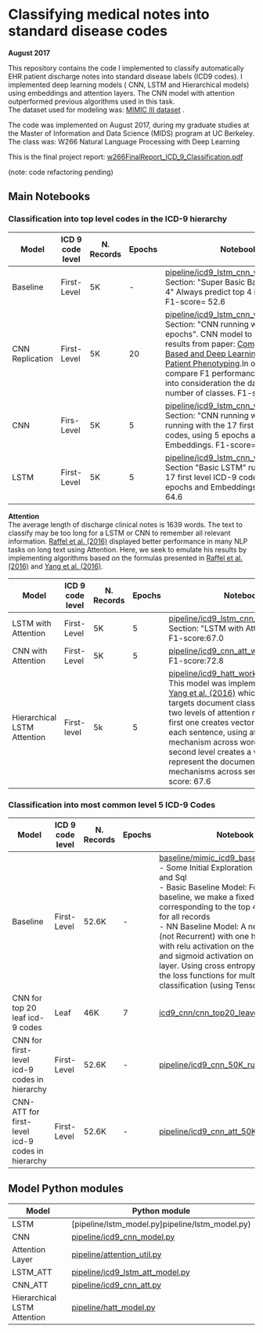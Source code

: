 # Classifying medical notes into standard disease codes

**August 2017**

This repository contains the code I implemented to classify automatically EHR patient discharge notes into standard
disease labels (ICD9 codes). I implemented deep learning models ( CNN, LSTM and Hierarchical models) using embeddings and 
attention layers. The CNN model with attention outperformed previous algorithms used in this task.   
The dataset used for modeling was: [MIMIC III dataset](https://mimic.physionet.org) .

The code was implemented on August 2017, during my graduate studies at the Master of Information and Data Science (MIDS) program at UC Berkeley. The class was: W266 Natural Language Processing with Deep Learning   

This is the final project report: [w266FinalReport_ICD_9_Classification.pdf](w266FinalReport_ICD_9_Classification.pdf)

(note: code refactoring pending)

## Main Notebooks

### Classification into top level codes in the ICD-9 hierarchy 
| Model | ICD 9 code level| N. Records | Epochs | Notebook |
| --- | --- | --- | --- | --- |
| Baseline | First-Level|5K| -|[pipeline/icd9_lstm_cnn_workbook.ipynb](pipeline/icd9_lstm_cnn_workbook.ipynb) </br> Section: "Super Basic Baseline with top 4" Always predict top 4 icd-9 codes, F1-score= 52.6|
| CNN Replication| First-Level  | 5K| 20|[pipeline/icd9_lstm_cnn_workbook.ipynb](pipeline/icd9_lstm_cnn_workbook.ipynb) </br>  Section: "CNN running with 20 epochs". CNN model to replicate results from paper: [Comparing Rule-Based and Deep Learning Models for Patient Phenotyping](https://arxiv.org/abs/1703.08705).In order to compare F1 performance results, I took into consideration the dataset size and number of classes. F1-score= 76.2|  
| CNN| Firs-Level| 5K | 5|[pipeline/icd9_lstm_cnn_workbook.ipynb](pipeline/icd9_lstm_cnn_workbook.ipynb) </br> Section: "CNN running with 5 epochs" running with the 17 first level ICD-9 codes, using 5 epochs and Embeddings. F1-score= 69.1|
| LSTM | First-Level | 5K| 5|[pipeline/icd9_lstm_cnn_workbook.ipynb](pipeline/icd9_lstm_cnn_workbook.ipynb) </br>Section "Basic LSTM" running with the 17 first level ICD-9 codes, using 5 epochs and Embeddings. F1-score= 64.6 |

**Attention**   
The average length of discharge clinical notes is 1639 words. The text to classify may be too long for a LSTM or CNN to
remember all relevant information. [Raffel et al. (2016)](https://arxiv.org/abs/1512.08756) displayed better performance in many NLP tasks on long text using Attention. Here, we seek to emulate his results by implementing algorithms based on the formulas presented in [Raffel et al. (2016)](https://arxiv.org/abs/1512.08756) and [Yang et al. (2016)](https://www.cs.cmu.edu/~hovy/papers/16HLT-hierarchical-attention-networks.pdf).   
   
| Model | ICD 9 code level| N. Records | Epochs | Notebook |
| --- | --- | --- | --- | --- |
| LSTM with Attention| First-Level | 5K|5| [pipeline/icd9_lstm_cnn_workbook.ipynb](pipeline/icd9_lstm_cnn_workbook.ipynb) </br> Section: "LSTM with Attention"</br> F1-score:67.0|
| CNN with Attention| First-Level | 5K| 5|[pipeline/icd9_cnn_att_workbook.ipynb](pipeline/icd9_cnn_att_workbook.ipynb) </br>  F1-score:72.8|
| Hierarchical LSTM Attention | First-level| 5k|5| [pipeline/icd9_hatt_workbook.ipynb](pipeline/icd9_hatt_workbook.ipynb)</br> This model was implemented based on [Yang et al. (2016)](https://www.cs.cmu.edu/~hovy/papers/16HLT-hierarchical-attention-networks.pdf) which specifically targets document classifications. It has two levels of attention mechanisms, the first one creates vectors that represent each sentence, using attention mechanism across words; and the second level creates a vector that represent the document using attention mechanisms across sentences. F1-score: 67.6|   


### Classification into most common level 5 ICD-9 Codes
| Model | ICD 9 code level| N. Records | Epochs | Notebook |
| --- | --- | --- | --- | --- |
| Baseline | First-Level | 52.6K| -|[baseline/mimic_icd9_baseline.ipynb](baseline/mimic_icd9_baseline.ipynb) <br/> - Some Initial Exploration with Python and Sql </br> - Basic Baseline Model: For the basic baseline, we make a fixed prediction corresponding to the top 4 ICD-9 codes for all records </br> - NN Baseline Model: A neural network (not Recurrent) with one hidden layer, with relu activation on the hidden layer and sigmoid activation on the output layer. Using cross entropy loss,which is the loss functions for multilabel classification (using Tensorflow)  |
| CNN for top 20 leaf icd-9 codes | Leaf | 46K | 7 | [icd9_cnn/cnn_top20_leave.ipynb](icd9_cnn/cnn_top20_leave.ipynb) |
| CNN for first-level icd-9 codes in hierarchy | First-Level | 52.6K | - | [pipeline/icd9_cnn_50K_run.ipynb](/pipeline/icd9_cnn_50K_run.ipynb) |
| CNN-ATT for first-level icd-9 codes in hierarchy | First-Level | 52.6K | - | [pipeline/icd9_cnn_att_50K_records.ipynb](pipeline/icd9_cnn_att_50K_records.ipynb) |



## Model Python modules

| Model | Python module |
| --- | --- |
| LSTM | [pipeline/lstm_model.py]pipeline/lstm_model.py) |
| CNN | [pipeline/icd9_cnn_model.py](pipeline/icd9_cnn_model.py)  |
| Attention Layer |[pipeline/attention_util.py](pipeline/attention_util.py)  |
| LSTM_ATT | [pipeline/icd9_lstm_att_model.py](pipeline/icd9_lstm_att_model.py)   |
| CNN_ATT | [pipeline/icd9_cnn_att.py](pipeline/icd9_cnn_att.py)   |
| Hierarchical LSTM Attention | [pipeline/hatt_model.py](pipeline/hatt_model.py)  |
